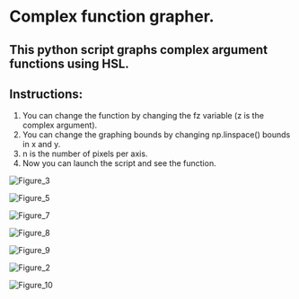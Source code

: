 # Complex function grapher.

## This python script graphs complex argument functions using HSL.

## Instructions:
1. You can change the function by changing the fz variable (z is the complex argument).
2. You can change the graphing bounds by changing np.linspace() bounds in x and y.
3. n is the number of pixels per axis.
4. Now you can launch the script and see the function.

![Figure_3](https://github.com/user-attachments/assets/37157080-aa94-4288-a8c7-b4cc4f62aaf9)

![Figure_5](https://github.com/user-attachments/assets/801ff3c2-62da-475c-81ad-86de14430f9f)

![Figure_7](https://github.com/user-attachments/assets/969c3cc8-a132-4104-ab56-8e6a1c87b32e)

![Figure_8](https://github.com/user-attachments/assets/57eb51d3-fd2c-4f03-84c6-b11cd01c974f)

![Figure_9](https://github.com/user-attachments/assets/91a3db18-0c30-471d-b401-1e94867ecb4c)

![Figure_2](https://github.com/user-attachments/assets/bdec257f-6139-48b2-8382-4c4b788616df)

![Figure_10](https://github.com/user-attachments/assets/eae3e113-43be-4e92-910a-cd8720aabb5d)
